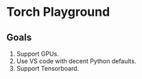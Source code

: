 # Torch Playground

## Goals

1. Support GPUs.
2. Use VS code with decent Python defaults.
3. Support Tensorboard.